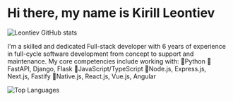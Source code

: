 # Hi there, my name is Kirill Leontiev

![Leontiev GitHub stats](https://github-readme-stats.vercel.app/api?username=rybasher)

 I'm a skilled and dedicated Full-stack developer with 6 years of experience in full-cycle software development from concept to support and maintenance.
My core competencies include working with:
📌Python
📌FastAPI, Django, Flask
📌JavaScript/TypeScript
📌Node.js, Express.js, Next.js, Fastify
📌Native.js, React.js, Vue.js, Angular

![Top Languages](https://github-readme-stats.vercel.app/api/top-langs/?username=rybasher)
